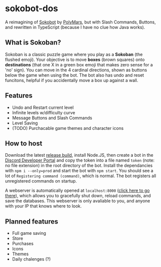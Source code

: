 # sokobot-dos

A reimagining of [Sokobot](https://github.com/PolyMarsDev/Sokobot) by
[PolyMars](https://www.youtube.com/channel/UCl7dSJloxuCa9IBFml7sakw), but with
Slash Commands, Buttons, and rewritten in TypeScript (because I have no clue
how Java works).

## What is Sokoban?

Sokoban is a classic puzzle game where you play as a **Sokoban** (the flushed
emoji).  Your objective is to move **boxes** (brown squares) onto
**destinations** (that one X in a green box emoji that makes zero sense for a
'no' sign).  You can move in the 4 cardinal directions, shown as buttons
below the game when using the bot.  The bot also has undo and reset funcitons,
helpful if you accidentally move a box up against a wall.

## Features

- Undo and Restart current level
- Infinite levels w/difficulty curve
- Message Buttons and Slash Commands
- Level Saving
- (TODO) Purchacable game themes and character icons

## How to host

Download the latest [release build](https://github.com/LittleKitacho/sokobot-dos/releases),
install Node.JS, then create a bot in the [Discord Developer Portal](https://discord.com/developers/applications)
and copy the token into a file named `token` (note: no file extension) in the
root directory of the bot.  Install the dependancies with `npm i --only=prod`
and start the bot with `npm start`.  You should see a lot of `Registering
command (command)`, which is normal.  The bot registers all unregistered
commands on startup.

A webserver is automatically opened at `localhost:8000` ([click here to go there](https://localhost:8000)),
which allows you to gracefully shut down, reload commands, and save the
databases.  This webserver is only avaliable to you, and anyone with your IP
that knows where to look.

## Planned features

- Full game saving
- Store
- Purchases
- Icons
- Themes
- Daily chalenges (?)
